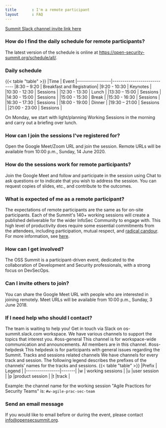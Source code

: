 ```yaml
---
title       : I'm a remote participant
layout      : FAQ
---
```


<a href="https://join.slack.com/t/os-summit/shared_invite/enQtNTUwMzczMjc1NDQxLTk3OTQxNzM1YzdkNGNjMDMwMGYwN2UxZjFlNGUxMjVkMGVlM2NmMTA5YjkwNDJiZTg0MmEwZDhkMjg1OGZiZjU" class="remote_participant"> Summit Slack channel invite link <span>here</span></a>
   
### How do I find the daily schedule for remote participants?

The latest version of the schedule is online at https://open-security-summit.org/schedule/all/.

### Daily schedule 

{{< table "table" >}}
|Time             | Event
|-----------------|----------------------------
|8:30 – 9:20      | Breakfast and Registration|
|9:20 - 10:30     | Keynotes                  |
|10:30 - 12:30    | Sessions                  |
|12:30 - 13:30    | Lunch                     |
|13:30 – 15:00    | Sessions                  |
|14:30 - 15:00    | Sessions                  |
|15:00 - 15:30    | Break                     |
|15:30 - 16:30    | Sessions                  |
|16:30 – 17:30    | Sessions                  |
|18:00 - 19:00    | Dinner                    |
|19:30 – 21:00    | Sessions                  |
|21:00 - 23:00    | Sessions                  |
    
On Monday, we start with light/planning Working Sessions in the morning and carry out a briefing over lunch.

### How can I join the sessions I've registered for?
Open the Google Meet/Zoom URL and join the session.
Remote URLs will be available from 10:00 p.m., Sunday, 14 June 2020.

### How do the sessions work for remote participants?
Join the Google Meet and follow and participate in the session using Chat to ask questions or to indicate that you wish to address the session. You can request copies of slides, etc., and contribute to the outcomes.

### What is expected of me as a remote participant?
The expectations of remote participants are the same as for on-site participants. Each of the Summit's 140+ working sessions will create a published deliverable for the wider InfoSec Community to engage with. This high level of productivity does require some essential commitments from the attendees, including participation, mutual respect, and [radical candour](https://www.radicalcandor.com/). For more information, see [here](https://open-security-summit.org/faq/attendee-information/). 

### How can I get involved?
The OSS Summit is a participant-driven event, dedicated to the collaboration of Development and Security professionals, with a strong focus on DevSecOps. 

### Can I invite others to join?
You can share the Google Meet URL with people who are interested in joining remotely.
Meet URLs will be available from 10:00 p.m., Sunday, 3 June 2018.

### If I need help who should I contact?
The team is waiting to help you! Get in touch via Slack on os-summit.slack.com workspace.
We have various channels to support the topics that interest you.
#oss-general
This channel is for workspace-wide communication and announcements. All members are in this channel.
#oss-helpdesk
This helpdesk is for participants with general issues regarding the Summit.
Tracks and sessions related channels
We have channels for every track and session. The following legend describes the prefixes of the channels' names for the tracks and sessions.
{{< table "table" >}}
|Prefix             | Legend |
|-----------------|-------|
|w  | working sessions |
|u  |user session |
|p  |product session |
|t  |track |

Example: the channel name for the working session "Agile Practices for Security Teams" is: `#w-agile-prac-sec-team`

### Send an email message

If you would like to email before or during the event, please contact info@opensecsummit.org.
